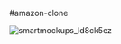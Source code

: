 #amazon-clone

![smartmockups_ld8ck5ez](https://user-images.githubusercontent.com/95513071/213972560-9120690c-d50d-4e9e-8140-8ce696a7768c.png)
